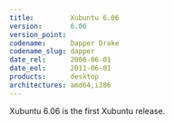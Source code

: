 ```yaml
---
title:         Xubuntu 6.06
version:       6.06
version_point:
codename:      Dapper Drake
codename_slug: dapper
date_rel:      2006-06-01
date_eol:      2011-06-01
products:      desktop
architectures: amd64,i386
---
```


Xubuntu 6.06 is the first Xubuntu release.
